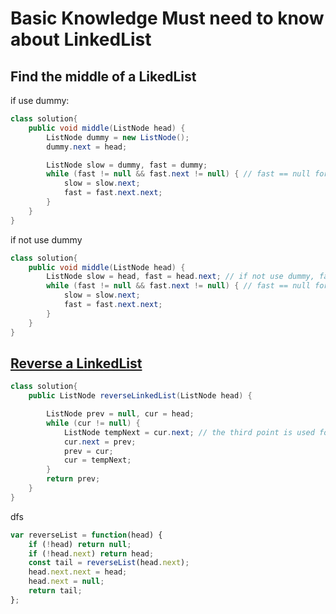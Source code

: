 # Basic Knowledge Must need to know about LinkedList

## Find the middle of a LikedList

if use dummy:

```java
class solution{
    public void middle(ListNode head) {
        ListNode dummy = new ListNode();
        dummy.next = head;

        ListNode slow = dummy, fast = dummy;
        while (fast != null && fast.next != null) { // fast == null for odd, fast.next == null for even
            slow = slow.next;
            fast = fast.next.next;
        }
    }
}

```

if not use dummy

```java
class solution{
    public void middle(ListNode head) {
        ListNode slow = head, fast = head.next; // if not use dummy, fast = slow.next;
        while (fast != null && fast.next != null) { // fast == null for odd, fast.next == null for even
            slow = slow.next;
            fast = fast.next.next;
        }
    }
}

```

## [Reverse a LinkedList](./Reverse_Linked_List)

```java
class solution{
    public ListNode reverseLinkedList(ListNode head) {

        ListNode prev = null, cur = head;
        while (cur != null) {
            ListNode tempNext = cur.next; // the third point is used for moving of the second pointer
            cur.next = prev;
            prev = cur;
            cur = tempNext;
        }
        return prev;
    }
}
```

dfs

```javascript
var reverseList = function(head) {
    if (!head) return null;
    if (!head.next) return head;
    const tail = reverseList(head.next);
    head.next.next = head;
    head.next = null;
    return tail;
};
```
